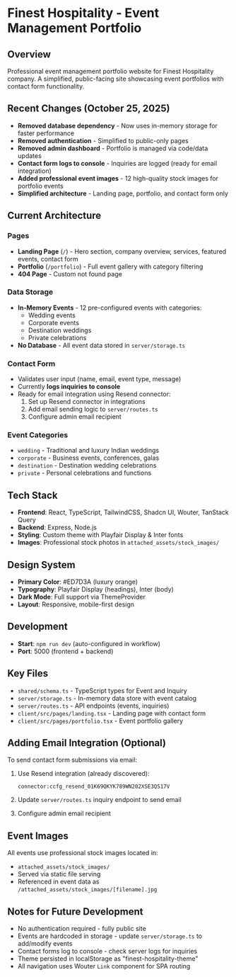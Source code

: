 # Finest Hospitality - Event Management Portfolio

## Overview
Professional event management portfolio website for Finest Hospitality company. A simplified, public-facing site showcasing event portfolios with contact form functionality.

## Recent Changes (October 25, 2025)
- **Removed database dependency** - Now uses in-memory storage for faster performance
- **Removed authentication** - Simplified to public-only pages
- **Removed admin dashboard** - Portfolio is managed via code/data updates
- **Contact form logs to console** - Inquiries are logged (ready for email integration)
- **Added professional event images** - 12 high-quality stock images for portfolio events
- **Simplified architecture** - Landing page, portfolio, and contact form only

## Current Architecture

### Pages
- **Landing Page** (`/`) - Hero section, company overview, services, featured events, contact form
- **Portfolio** (`/portfolio`) - Full event gallery with category filtering
- **404 Page** - Custom not found page

### Data Storage
- **In-Memory Events** - 12 pre-configured events with categories:
  - Wedding events
  - Corporate events
  - Destination weddings
  - Private celebrations
- **No Database** - All event data stored in `server/storage.ts`

### Contact Form
- Validates user input (name, email, event type, message)
- Currently **logs inquiries to console**
- Ready for email integration using Resend connector:
  1. Set up Resend connector in integrations
  2. Add email sending logic to `server/routes.ts`
  3. Configure admin email recipient

### Event Categories
- `wedding` - Traditional and luxury Indian weddings
- `corporate` - Business events, conferences, galas
- `destination` - Destination wedding celebrations
- `private` - Personal celebrations and functions

## Tech Stack
- **Frontend**: React, TypeScript, TailwindCSS, Shadcn UI, Wouter, TanStack Query
- **Backend**: Express, Node.js
- **Styling**: Custom theme with Playfair Display & Inter fonts
- **Images**: Professional stock photos in `attached_assets/stock_images/`

## Design System
- **Primary Color**: #ED7D3A (luxury orange)
- **Typography**: Playfair Display (headings), Inter (body)
- **Dark Mode**: Full support via ThemeProvider
- **Layout**: Responsive, mobile-first design

## Development
- **Start**: `npm run dev` (auto-configured in workflow)
- **Port**: 5000 (frontend + backend)

## Key Files
- `shared/schema.ts` - TypeScript types for Event and Inquiry
- `server/storage.ts` - In-memory data store with event catalog
- `server/routes.ts` - API endpoints (events, inquiries)
- `client/src/pages/landing.tsx` - Landing page with contact form
- `client/src/pages/portfolio.tsx` - Event portfolio gallery

## Adding Email Integration (Optional)
To send contact form submissions via email:

1. Use Resend integration (already discovered):
   ```
   connector:ccfg_resend_01K69QKYK789WN202XSE3QS17V
   ```

2. Update `server/routes.ts` inquiry endpoint to send email

3. Configure admin email recipient

## Event Images
All events use professional stock images located in:
- `attached_assets/stock_images/`
- Served via static file serving
- Referenced in event data as `/attached_assets/stock_images/[filename].jpg`

## Notes for Future Development
- No authentication required - fully public site
- Events are hardcoded in storage - update `server/storage.ts` to add/modify events
- Contact forms log to console - check server logs for inquiries
- Theme persisted in localStorage as "finest-hospitality-theme"
- All navigation uses Wouter `Link` component for SPA routing

